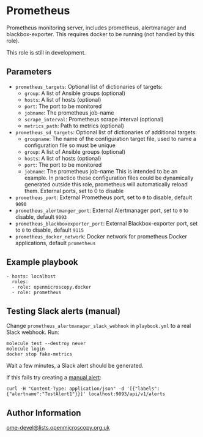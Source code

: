 Prometheus
==========

Prometheus monitoring server, includes prometheus, alertmanager and blackbox-exporter.
This requires docker to be running (not handled by this role).

This role is still in development.


Parameters
----------

- `prometheus_targets`: Optional list of dictionaries of targets:
  - `group`: A list of Ansible groups (optional)
  - `hosts`: A list of hosts (optional)
  - `port`: The port to be monitored
  - `jobname`: The prometheus job-name
  - `scrape_interval`: Prometheus scrape interval (optional)
  - `metrics_path`: Path to metrics (optional)
- `prometheus_sd_targets`: Optional list of dictionaries of additional targets:
  - `groupname`: The name of the configuration target file, used to name a configuration file so must be unique
  - `group`: A list of Ansible groups (optional)
  - `hosts`: A list of hosts (optional)
  - `port`: The port to be monitored
  - `jobname`: The prometheus job-name
  This is intended to be an example.
  In practice these configuration files could be dynamically generated outside this role, prometheus will automatically reload them.
 External ports, set to 0 to disable
- `prometheus_port`: External Prometheus port, set to `0` to disable, default `9090`
- `prometheus_alertmanger_port`: External Alertmanager port, set to `0` to disable, default `9093`
- `prometheus_blackboxexporter_port`: External Blackbox-exporter port, set to `0` to disable, default `9115`
- `prometheus_docker_network`: Docker network for prometheus Docker applications, default `prometheus`


Example playbook
----------------

    - hosts: localhost
      roles:
      - role: openmicroscopy.docker
      - role: prometheus


Testing Slack alerts (manual)
-----------------------------

Change `prometheus_alertmanager_slack_webhook` in `playbook.yml` to a real Slack webhook. Run:

    molecule test --destroy never
    molecule login
    docker stop fake-metrics

Wait a few minutes, a Slack alert should be generated.

If this fails try creating a [manual alert](https://github.com/prometheus/alertmanager/issues/437#issuecomment-263413632):

    curl -H "Content-Type: application/json" -d '[{"labels":{"alertname":"TestAlert1"}}]' localhost:9093/api/v1/alerts


Author Information
------------------

ome-devel@lists.openmicroscopy.org.uk
